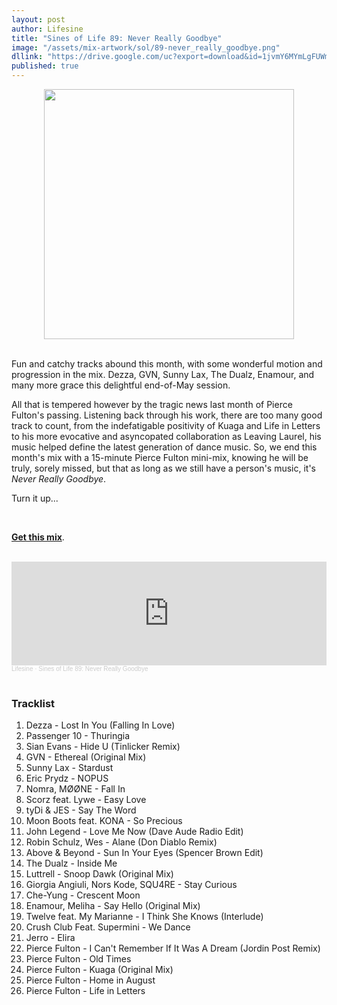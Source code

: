 ```yaml
---
layout: post
author: Lifesine
title: "Sines of Life 89: Never Really Goodbye"
image: "/assets/mix-artwork/sol/89-never_really_goodbye.png"
dllink: "https://drive.google.com/uc?export=download&id=1jvmY6MYmLgFUWm-vaGdeA6Gl3VjlGAJr"
published: true
---
```


<div style="text-align:center"><img src="{{ page.image }}" width="400px" height="auto" /></div>
<br>

Fun and catchy tracks abound this month, with some wonderful motion and progression in the mix. Dezza, GVN, Sunny Lax, The Dualz, Enamour, and many more grace this delightful end-of-May session.

All that is tempered however by the tragic news last month of Pierce Fulton's passing. Listening back through his work, there are too many good track to count, from the indefatigable positivity of Kuaga and Life in Letters to his more evocative and asyncopated collaboration as Leaving Laurel, his music helped define the latest generation of dance music. So, we end this month's mix with a 15-minute Pierce Fulton mini-mix, knowing he will be truly, sorely missed, but that as long as we still have a person's music, it's _Never Really Goodbye_.

Turn it up...

<br>

<a href=" {{ page.dllink }} " target="_blank">**Get this mix**</a>.

<br>

<iframe width="100%" height="166" scrolling="no" frameborder="no" allow="autoplay" src="https://w.soundcloud.com/player/?url=https%3A//api.soundcloud.com/tracks/1059429223%3Fsecret_token%3Ds-SN8maRRoze0&color=%23f2c422&auto_play=false&hide_related=false&show_comments=true&show_user=true&show_reposts=false&show_teaser=true"></iframe><div style="font-size: 10px; color: #cccccc;line-break: anywhere;word-break: normal;overflow: hidden;white-space: nowrap;text-overflow: ellipsis; font-family: Interstate,Lucida Grande,Lucida Sans Unicode,Lucida Sans,Garuda,Verdana,Tahoma,sans-serif;font-weight: 100;"><a href="https://soundcloud.com/lifesine" title="Lifesine" target="_blank" style="color: #cccccc; text-decoration: none;">Lifesine</a> · <a href="https://soundcloud.com/lifesine/sines-of-life-89/s-SN8maRRoze0" title="Sines of Life 89: Never Really Goodbye" target="_blank" style="color: #cccccc; text-decoration: none;">Sines of Life 89: Never Really Goodbye</a></div>

<br>


### Tracklist

01. Dezza - Lost In You (Falling In Love)
02. Passenger 10 - Thuringia
03. Sian Evans - Hide U (Tinlicker Remix)
04. GVN - Ethereal (Original Mix)
05. Sunny Lax - Stardust
06. Eric Prydz - NOPUS
07. Nomra, MØØNE - Fall In
08. Scorz feat. Lywe - Easy Love
09. tyDi & JES - Say The Word
10. Moon Boots feat. KONA - So Precious
11. John Legend - Love Me Now (Dave Aude Radio Edit)
12. Robin Schulz, Wes - Alane (Don Diablo Remix)
13. Above & Beyond - Sun In Your Eyes (Spencer Brown Edit)
14. The Dualz - Inside Me
15. Luttrell - Snoop Dawk (Original Mix)
16. Giorgia Angiuli, Nors Kode, SQU4RE - Stay Curious
17. Che-Yung - Crescent Moon
18. Enamour, Meliha - Say Hello (Original Mix)
19. Twelve feat. My Marianne - I Think She Knows (Interlude)
20. Crush Club Feat. Supermini - We Dance
21. Jerro - Elira
22. Pierce Fulton - I Can't Remember If It Was A Dream (Jordin Post Remix)
23. Pierce Fulton - Old Times
24. Pierce Fulton - Kuaga (Original Mix)
25. Pierce Fulton - Home in August
26. Pierce Fulton - Life in Letters

<br>
